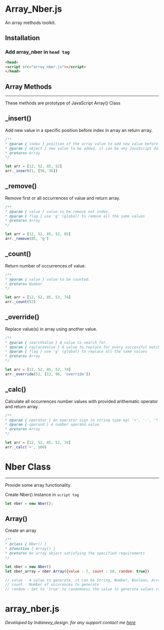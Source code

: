 Array_Nber.js
====

An array methods toolkit.


Installation
------------------

### Add array_nber in `head tag`

```html
<head>
<script src="array_nber.js"></script>
</head>
```


## Array Methods
---

These methods are prototype of JavaScript Array() Class

_insert()
-------

Add new value in a specific position before index in array an return array.

```js
/**
* @param { index } position of the array value to add new value before it.
* @param { object } new value to be added, it can be any JavaScript data types.
* @returns Array
*/

let arr = [12, 52, 85, 52]
arr._insert(1, [58, 36])
```

_remove()
-------

Remove first or all occurrences of value and return array.

```js
/**
* @param { value } value to be remove not index.
* @param { flag } use 'g' (global) to remove all the same values
* @returns Array
*/

let arr = [12, 52, 85, 52, 85]
arr._remove(85, 'g')
```

_count()
-------

Return number of occurrences of value.

```js
/**
* @param { value } value to be counted.
* @returns Number
*/

let arr = [12, 52, 85, 52, 74]
arr._count(52)
```

_override()
-------

Replace value(s) in array using another value.

```js
/**
* @param { searchValue } A value to search for.
* @param { replaceValue } A value to replace for every successful match of searchValue in this array.
* @param { flag } use 'g' (global) to replace all the same values
* @returns Array
*/

let arr = [12, 52, 85, 52, 74]
arr._override(52, [12, 96, 'override'])
```

_calc()
-------

Calculate all occurrences number values with provided arithematic operator and return array.

```js
/**
* @param { operator } An operator sign in string type eg( '+', '-', '*', '/', '%' ).
* @param { operand } A number operand value.
* @returns Array
*/

let arr = [12, 52, 85, 52, 74]
arr._calc('+', 100)
```

# Nber Class
---


Provide some array functionality.

Create Nber() instance in `script tag`

```js
let nber = new Nber();
```

Array()
-------

Create an array

```js
/**
* @class { Nber() }
* @function { Array() }
* @returns An array object satisfying the specified requirements
*/

let nber = new Nber()
let nber_array = nber.Array({value : 7, count : 50, random: true})

// value - A value to generate, it can be String, Number, Boolean, Array, Object or any JS data types.
// count - Number of occurences to generate
// random - Set to 'true' to randomness the value to generate values randomly or 'false' to generate one by one.

```


# array_nber.js

_Developed by Indaneey_design. for any support contact me [here](mailto:indaneeey@gmail.com)_